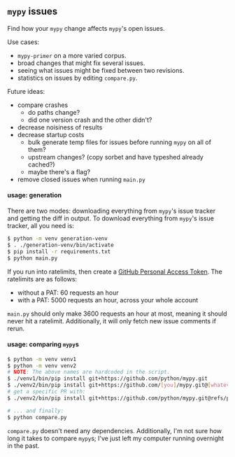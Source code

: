 ## `mypy` issues

Find how your `mypy` change affects `mypy`'s open issues.

Use cases:
 - `mypy-primer` on a more varied corpus.
 - broad changes that might fix several issues.
 - seeing what issues might be fixed between two revisions.
 - statistics on issues by editing `compare.py`.

Future ideas:
 - compare crashes
   - do paths change?
   - did one version crash and the other didn't?
 - decrease noisiness of results
 - decrease startup costs
   - bulk generate temp files for issues before running `mypy` on all of them?
   - upstream changes? (copy sorbet and have typeshed already cached?)
   - maybe there's a flag?
 - remove closed issues when running `main.py`

#### usage: generation

There are two modes: downloading everything from `mypy`'s issue tracker and getting the diff in output. To download everything from `mypy`'s issue tracker, all you need is:

```sh
$ python -m venv generation-venv
$ . ./generation-venv/bin/activate
$ pip install -r requirements.txt
$ python main.py
```

If you run into ratelimits, then create a [GitHub Personal Access Token](https://github.com/settings/tokens?type=beta). The ratelimits are as follows:
 - without a PAT: 60 requests an hour
 - with a PAT: 5000 requests an hour, across your whole account


`main.py` should only make 3600 requests an hour at most, meaning it should never hit a ratelimit. Additionally, it will only fetch new issue comments if rerun.

#### usage: comparing `mypy`s

```sh
$ python -m venv venv1
$ python -m venv venv2
# NOTE: The above names are hardcoded in the script.
$ ./venv1/bin/pip install git+https://github.com/python/mypy.git
$ ./venv2/bin/pip install git+https://github.com/[you]/mypy.git@[whatever]
# get a specific PR with:
$ ./venv2/bin/pip install git+https://github.com/python/mypy.git@refs/pull/[whatever]/merge

# ... and finally:
$ python compare.py
```

`compare.py` doesn't need any dependencies. Additionally, I'm not sure how long it takes to compare `mypy`s; I've just left my computer running overnight in the past.
